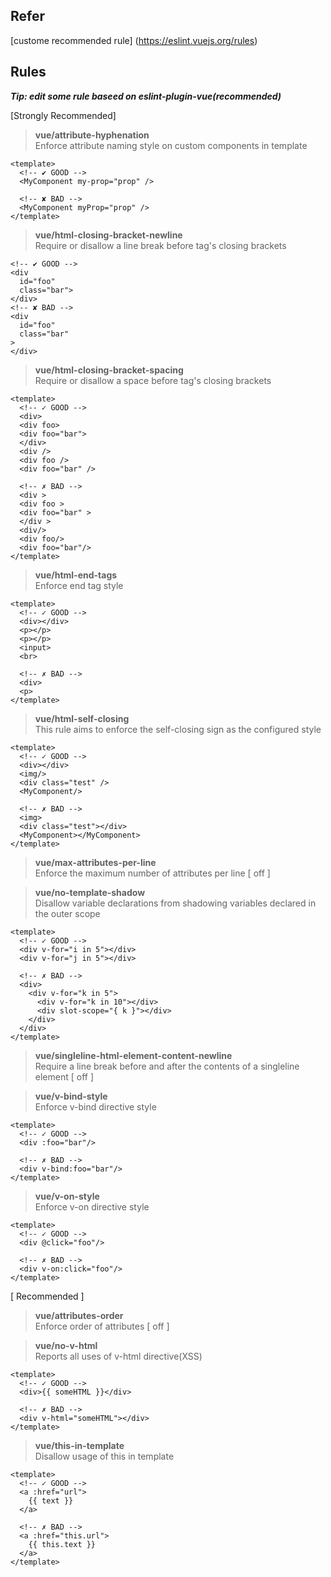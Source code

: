  ## Refer
[custome recommended rule] (https://eslint.vuejs.org/rules)

## Rules
<i><b>Tip: edit some rule baseed on eslint-plugin-vue(recommended)</b></i> <br />

[Strongly Recommended]
> <b>vue/attribute-hyphenation</b><br />
Enforce attribute naming style on custom components in template
```vue
<template>
  <!-- ✔ GOOD -->
  <MyComponent my-prop="prop" />

  <!-- ✘ BAD -->
  <MyComponent myProp="prop" />
</template>
```

> <b>vue/html-closing-bracket-newline</b><br />
Require or disallow a line break before tag's closing brackets
```vue
<!-- ✔ GOOD -->
<div
  id="foo"
  class="bar">
</div>
<!-- ✘ BAD -->
<div
  id="foo"
  class="bar"
>
</div>
```

> <b>vue/html-closing-bracket-spacing</b><br />
Require or disallow a space before tag's closing brackets
```vue
<template>
  <!-- ✓ GOOD -->
  <div>
  <div foo>
  <div foo="bar">
  </div>
  <div />
  <div foo />
  <div foo="bar" />

  <!-- ✗ BAD -->
  <div >
  <div foo >
  <div foo="bar" >
  </div >
  <div/>
  <div foo/>
  <div foo="bar"/>
</template>
```

> <b>vue/html-end-tags</b><br />
Enforce end tag style
```vue
<template>
  <!-- ✓ GOOD -->
  <div></div>
  <p></p>
  <p></p>
  <input>
  <br>

  <!-- ✗ BAD -->
  <div>
  <p>
</template>
```

> <b>vue/html-self-closing</b><br />
This rule aims to enforce the self-closing sign as the configured style
```vue
<template>
  <!-- ✓ GOOD -->
  <div></div>
  <img/>
  <div class="test" />
  <MyComponent/>

  <!-- ✗ BAD -->
  <img>
  <div class="test"></div>
  <MyComponent></MyComponent>
</template>
```

> <b>vue/max-attributes-per-line</b><br />
Enforce the maximum number of attributes per line [ off ]

> <b>vue/no-template-shadow</b><br />
Disallow variable declarations from shadowing variables declared in the outer scope
```vue
<template>
  <!-- ✓ GOOD -->
  <div v-for="i in 5"></div>
  <div v-for="j in 5"></div>

  <!-- ✗ BAD -->
  <div>
    <div v-for="k in 5">
      <div v-for="k in 10"></div>
      <div slot-scope="{ k }"></div>
    </div>
  </div>
</template>
```

> <b>vue/singleline-html-element-content-newline</b><br />
Require a line break before and after the contents of a singleline element [ off ]

> <b>vue/v-bind-style</b><br />
Enforce v-bind directive style
```vue
<template>
  <!-- ✓ GOOD -->
  <div :foo="bar"/>

  <!-- ✗ BAD -->
  <div v-bind:foo="bar"/>
</template>
```

> <b>vue/v-on-style</b><br />
Enforce v-on directive style
```vue
<template>
  <!-- ✓ GOOD -->
  <div @click="foo"/>

  <!-- ✗ BAD -->
  <div v-on:click="foo"/>
</template>
```

[ Recommended ]
> <b>vue/attributes-order</b><br />
Enforce order of attributes [ off ]

> <b>vue/no-v-html</b><br />
Reports all uses of v-html directive(XSS)
```vue
<template>
  <!-- ✓ GOOD -->
  <div>{{ someHTML }}</div>

  <!-- ✗ BAD -->
  <div v-html="someHTML"></div>
</template>
```

> <b>vue/this-in-template</b><br />
Disallow usage of this in template
```vue
<template>
  <!-- ✓ GOOD -->
  <a :href="url">
    {{ text }}
  </a>
  
  <!-- ✗ BAD -->
  <a :href="this.url">
    {{ this.text }}
  </a>
</template>
```